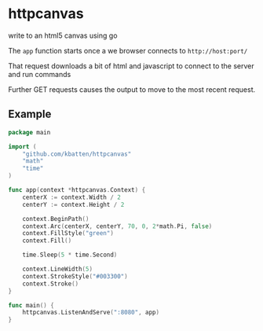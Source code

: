 httpcanvas
==========

write to an html5 canvas using go

The `app` function starts once a we browser connects to `http://host:port/`

That request downloads a bit of html and javascript to connect to the server and run commands

Further GET requests causes the output to move to the most recent request.

## Example
``` go
package main

import (
    "github.com/kbatten/httpcanvas"
    "math"
    "time"
)

func app(context *httpcanvas.Context) {
    centerX := context.Width / 2
    centerY := context.Height / 2

    context.BeginPath()
    context.Arc(centerX, centerY, 70, 0, 2*math.Pi, false)
    context.FillStyle("green")
    context.Fill()

    time.Sleep(5 * time.Second)

    context.LineWidth(5)
    context.StrokeStyle("#003300")
    context.Stroke()
}

func main() {
    httpcanvas.ListenAndServe(":8080", app)
}

```
